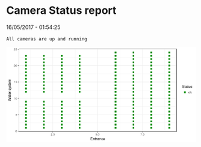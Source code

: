 Camera Status report
================
16/05/2017 - 01:54:25

    All cameras are up and running

![](camreport_files/figure-markdown_github/unnamed-chunk-2-1.png)
